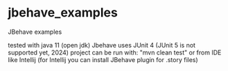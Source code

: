 # jbehave_examples
JBehave examples

tested with java 11 (open jdk)
Jbehave uses JUnit 4 (JUnit 5 is not supported yet, 2024)
project can be run with: "mvn clean test"
or from IDE like Intellij (for Intellij you can install JBehave plugin for .story files)

